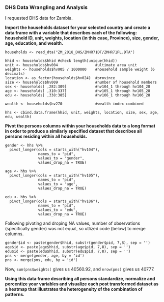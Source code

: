 ### DHS Data Wrangling and Analysis

I requested DHS data for Zambia.

**Import the households dataset for your selected country and create a data frame with a variable that describes each of the following: household ID, unit, weights, location (in this case, Province), size, gender, age, education, and wealth.**

```
households <- read_dta("ZM_2018_DHS/ZMHR71DT/ZMHR71FL.DTA")

hhid <- households$hhid #check length(unique(hhid))
unit <- households$hv004                 #ultimate area unit
weights <- households$hv005 / 1000000    #household sample weight (6 decimals)
location <- as_factor(households$hv024)  #province
size <- households$hv009                 #number of household members
sex <- households[ ,282:309]             #hv104_1 through hv104_28
age <- households[ ,310:337]             #hv105_1 through hv105_28
edu <- households[ ,338:385]             #hv106_1 through hv106_28

wealth <- households$hv270               #wealth index combined

hhs <- cbind.data.frame(hhid, unit, weights, location, size, sex, age, edu, wealth)
```

**Pivot the persons columns within your households data to a long format in order to produce a similarly specified dataset that describes all persons residing within all households.**

```
gender <- hhs %>%
  pivot_longer(cols = starts_with("hv104"),
               names_to = "pid",
               values_to = "gender",
               values_drop_na = TRUE)

age <- hhs %>%
  pivot_longer(cols = starts_with("hv105"),
               names_to = "pid",
               values_to = "age",
               values_drop_na = TRUE)

edu <- hhs %>%
  pivot_longer(cols = starts_with("hv106"),
               names_to = "pid",
               values_to = "edu",
               values_drop_na = TRUE)
```

Following pivoting and droping NA values, number of observations (specifically gender) was not equal, so utlized code (below) to merge columns.
```
gender$id <- paste(gender$hhid, substr(gender$pid, 7,8), sep = '')
age$id <- paste(age$hhid, substr(age$pid, 7,8), sep = '')
edu$id <- paste(edu$hhid, substr(edu$pid, 7,8), sep = '')
pns <- merge(gender, age, by = 'id')
pns <- merge(pns, edu, by = 'id')
```

Now, ```sum(pns$weights)``` gives us 40560.92, and ```nrow(pns)``` gives us 40777. 

**Using this data frame describing all persons standardize, normalize and percentize your variables and visualize each post transformed dataset as a heatmap that illustrates the heterogeneity of the combination of patterns.**
